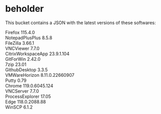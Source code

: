 # beholder
This bucket contains a JSON with the latest versions of these softwares:

Firefox            115.4.0          
NotepadPlusPlus    8.5.8            
FileZilla          3.66.1           
VNCViewer          7.7.0            
CitrixWorkspaceApp 23.9.1.104       
GitForWin          2.42.0           
7zip               23.01            
GithubDesktop      3.3.5            
VMWareHorizon      8.11.0.22660907  
Putty              0.79             
Chrome             119.0.6045.124   
VNCServer          7.7.0            
ProcessExplorer    17.05            
Edge               118.0.2088.88    
WinSCP             6.1.2            



